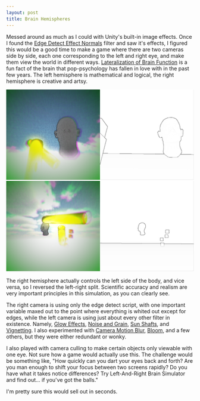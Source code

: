 ```yaml
---
layout: post
title: Brain Hemispheres
---
```


Messed around as much as I could with Unity's built-in image effects. Once I found the <a href="http://docs.unity3d.com/Manual/script-EdgeDetectEffectNormals.html">Edge Detect Effect Normals</a> filter and saw it's effects, I figured this would be a good time to make a game where there are two cameras side by side, each one corresponding to the left and right eye, and make them view the world in different ways. <a href="http://en.wikipedia.org/wiki/Lateralization_of_brain_function">Lateralization of Brain Function</a> is a fun fact of the brain that pop-psychology has fallen in love with in the past few years. The left hemisphere is mathematical and logical, the right hemisphere is creative and artsy.

<a href="https://rawgit.com/apiotrow/UnityExperiments/master/leftrightbrain/leftrightbrain1.0/leftrightbrain1.0.html"><img src="/assets/2014-09-15/01.png"></a>
<a href="https://rawgit.com/apiotrow/UnityExperiments/master/leftrightbrain/leftrightbrain1.0/leftrightbrain1.0.html"><img src="/assets/2014-09-15/02.png"></a>

The right hemisphere actually controls the left side of the body, and vice versa, so I reversed the left-right split. Scientific accuracy and realism are very important principles in this simulation, as you can clearly see.

The right camera is using only the edge detect script, with one important variable maxed out to the point where everything is whited out except for edges, while the left camera is using just about every other filter in existence. Namely, <a href="http://docs.unity3d.com/Manual/script-GlowEffect.html">Glow Effects</a>,  <a href="http://docs.unity3d.com/Manual/script-NoiseAndGrain.html">Noise and Grain</a>,  <a href="http://docs.unity3d.com/Manual/script-SunShafts.html">Sun Shafts</a>, and  <a href="http://docs.unity3d.com/Manual/script-Vignetting.html">Vignetting</a>. I also experimented with <a href="http://docs.unity3d.com/Manual/script-CameraMotionBlur.html">Camera Motion Blur</a>, <a href="http://docs.unity3d.com/Manual/script-Bloom.html">Bloom</a>, and a few others, but they were either redundant or wonky.

I also played with camera culling to make certain objects only viewable with one eye. Not sure how a game would actually use this. The challenge would be something like, "How quickly can you dart your eyes back and forth? Are you man enough to shift your focus between two screens rapidly? Do you have what it takes notice differences? Try Left-And-Right Brain Simulator and find out... if you've got the balls."

I'm pretty sure this would sell out in seconds. 